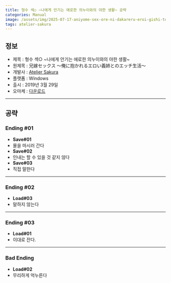 ```yaml
---
title: 형수 섹○ ~나에게 안기는 에로한 의누이와의 야한 생활~ 공략
categories: Manual
image: /assets/img/2025-07-17-aniyome-sex-ore-ni-dakareru-eroi-gishi-to-no-ecchi-seikatsu-1.jpg
tags: atelier-sakura
---
```


## 정보

* 제목 : 형수 섹○ ~나에게 안기는 에로한 의누이와의 야한 생활~
* 원제목 : 兄嫁セックス ～俺に抱かれるエロい義姉とのエッチ生活～
* 개발사 : [Atelier Sakura](/tags/atelier-sakura)
* 플랫폼 : Windows
* 출시 : 2019년 3월 29일
* 오마케 : [다운로드](/assets/omake/aniyome-sex-ore-ni-dakareru-eroi-gishi-to-no-ecchi-seikatsu.zip)

---

## 공략

### Ending #01

* **Save#01**
* 물을 마시러 간다
* **Save#02**
* 인내는 할 수 있을 것 같지 않다
* **Save#03**
* 직접 말한다

---

### Ending #02

* **Load#03**
* 말하지 않는다

---

### Ending #03

* **Load#01**
* 이대로 잔다.  

---

### Bad Ending

* **Load#02**
* 무리하게 억누른다
